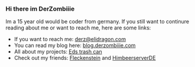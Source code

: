 ### Hi there im DerZombiiie

Im a 15 year old would be coder from germany. If you still want to continure reading about me or want to reach me, here are some links:

- If you want to reach me: [derz@elidragon.com](mailto:derz@elidragon.com)
- You can read my blog here: [blog.derzombiiie.com](//blog.derzombiiie.com/)
- All about my projects: [Eds trash can](//github.com/Eds-trash-can/)
- Check out my friends: [Fleckenstein](//github.com/Fleckenstein) and [HimbeerserverDE](https://github.com/HimbeerserverDE)
